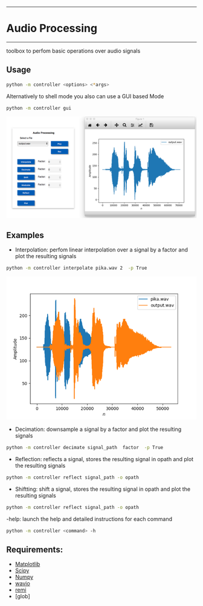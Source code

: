 ___
# Audio Processing
___

toolbox to perfom basic operations over audio signals

## Usage 
````bash
python -m controller <options> <*args>
````
Alternatively to shell mode you also can use a GUI based Mode

````bash
python -m controller gui
````
![image](docImages/Figure_2.png)


## Examples
- Interpolation: perfom linear interpolation over a signal by a factor and plot the resulting signals
````bash
python -m controller interpolate pika.wav 2  -p True
````
![image](docImages/Figure_1.png)

- Decimation: downsample a signal by a factor and plot the resulting signals
````bash
python -m controller decimate signal_path  factor  -p True
````

- Reflection: reflects a signal, stores the resulting signal in opath and plot the resulting signals
````bash
python -m controller reflect signal_path -o opath
````

- Shiftting: shift a signal, stores the resulting signal in opath and plot the resulting signals
````bash
python -m controller reflect signal_path -o opath
````
-help: launch the help and detailed instructions for each command
````bash
python -m controller <command> -h
````
## Requirements:
- [Matplotlib](https://matplotlib.org/)
- [Scipy](https://scipy.org/install.html)
- [Numpy](https://numpy.org/)
- [wavio](https://github.com/WarrenWeckesser/wavio)
- [remi](https://github.com/dddomodossola/remi)
- [glob]